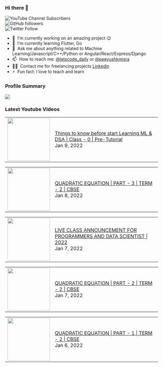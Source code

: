 ### Hi there 👋

![YouTube Channel Subscribers](https://img.shields.io/youtube/channel/subscribers/UCgmk1KXmrHXt_DO0kScyVmQ?style=social)  
![GitHub followers](https://img.shields.io/github/followers/misrapk?style=social)  
![Twitter Follow](https://img.shields.io/twitter/follow/peeyushkmisra?style=social)

- 🔭 &nbsp;I’m currently working on an amazing project :wink:
- 🌱 &nbsp;I’m currently learning Flutter, Go
- 💬 &nbsp;Ask me about anything related to Machine Learning/Javascript/C++/Python or Angular/React/Express/Django
- 📫 &nbsp;How to reach me: [@letscode_daily](https://www.instagram.com/letscode_daily/) or [@peeyushkmisra](https://www.instagram.com/peeyushkmisra/)
- 👨‍💻 &nbsp;Contact me for freelancing projects [Linkedin](https://www.linkedin.com/in/peeyushkmisra/)
- ⚡ &nbsp;Fun fact: I love to teach and learn

### Profile Summary

![](https://github-profile-summary-cards.vercel.app/api/cards/profile-details?username=misrapk&theme=dracula)

### Latest Youtube Videos

<!-- YOUTUBE:START --><table><tr><td><a href="https://www.youtube.com/watch?v=71aTI-emqSY"><img width="140px" src="https://i.ytimg.com/vi/71aTI-emqSY/mqdefault.jpg"></a></td>
<td><a href="https://www.youtube.com/watch?v=71aTI-emqSY">Things to know before start Learning ML &amp; DSA | Class - 0 | Pre-Tutorial</a><br/>Jan 9, 2022</td></tr></table>
<table><tr><td><a href="https://www.youtube.com/watch?v=2Q5KY_guuag"><img width="140px" src="https://i.ytimg.com/vi/2Q5KY_guuag/mqdefault.jpg"></a></td>
<td><a href="https://www.youtube.com/watch?v=2Q5KY_guuag">QUADRATIC EQUATION | PART - 3 | TERM -  2 | CBSE</a><br/>Jan 8, 2022</td></tr></table>
<table><tr><td><a href="https://www.youtube.com/watch?v=yBqPTlFQmLg"><img width="140px" src="https://i.ytimg.com/vi/yBqPTlFQmLg/mqdefault.jpg"></a></td>
<td><a href="https://www.youtube.com/watch?v=yBqPTlFQmLg">LIVE CLASS ANNOUNCEMENT FOR PROGRAMMERS AND DATA SCIENTIST | 2022</a><br/>Jan 7, 2022</td></tr></table>
<table><tr><td><a href="https://www.youtube.com/watch?v=1zc2oL-fDOo"><img width="140px" src="https://i.ytimg.com/vi/1zc2oL-fDOo/mqdefault.jpg"></a></td>
<td><a href="https://www.youtube.com/watch?v=1zc2oL-fDOo">QUADRATIC EQUATION | PART - 2 | TERM -  2 | CBSE</a><br/>Jan 7, 2022</td></tr></table>
<table><tr><td><a href="https://www.youtube.com/watch?v=4qOTUQToOlk"><img width="140px" src="https://i.ytimg.com/vi/4qOTUQToOlk/mqdefault.jpg"></a></td>
<td><a href="https://www.youtube.com/watch?v=4qOTUQToOlk">QUADRATIC EQUATION | PART - 1 | TERM -  2 | CBSE</a><br/>Jan 6, 2022</td></tr></table>
<!-- YOUTUBE:END -->
